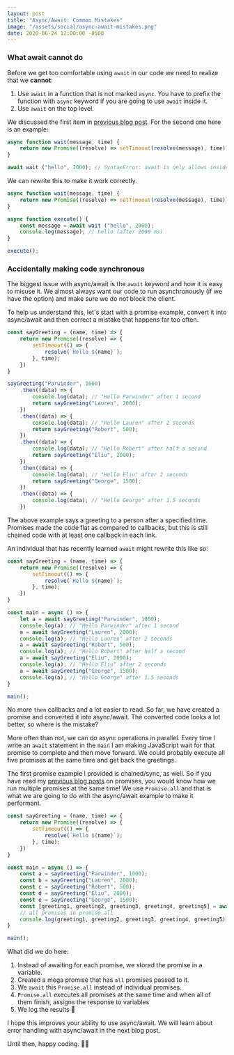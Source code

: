 ```yaml
---
layout: post
title: "Async/Await: Common Mistakes"
image: "/assets/social/async-await-mistakes.png"
date: 2020-06-24 12:00:00 -0500
---
```


### What await cannot do

Before we get too comfortable using `await` in our code we need to realize that we **cannot**:

1. Use `await` in a function that is not marked `async`. You have to prefix the function with `async` keyword if you are going to use `await` inside it.
2. Use `await` on the top level.

We discussed the first item in [previous blog post](http://bhagat.me/blog/2020/06/23/async-await-introduction.html). For the second one here is an example:

```javascript
async function wait(message, time) {
    return new Promise((resolve) => setTimeout(resolve(message), time));
}

await wait ("hello", 2000); // SyntaxError: await is only allows inside an async function
```

We can rewrite this to make it work correctly.

```javascript
async function wait(message, time) {
    return new Promise((resolve) => setTimeout(resolve(message), time));
}

async function execute() {
    const message = await wait ("hello", 2000);
    console.log(message); // hello (after 2000 ms)
}

execute();
```

### Accidentally making code synchronous

The biggest issue with async/await is the `await` keyword and how it is easy to misuse it. We almost always want our code to run asynchronously (if we have the option) and make sure we do not block the client.

To help us understand this, let's start with a promise example, convert it into async/await and then correct a mistake that happens far too often.

```javascript
const sayGreeting = (name, time) => {
    return new Promise((resolve) => {
        setTimeout(() => {
            resolve(`Hello ${name}`);
        }, time);
    })
}

sayGreeting("Parwinder", 1000)
    .then((data) => {
        console.log(data); // "Hello Parwinder" after 1 second
        return sayGreeting("Lauren", 2000);
    })
    .then((data) => {
        console.log(data); // "Hello Lauren" after 2 seconds
        return sayGreeting("Robert", 500);
    })
    .then((data) => {
        console.log(data); // "Hello Robert" after half a second
        return sayGreeting("Eliu", 2000);
    })
    .then((data) => {
        console.log(data); // "Hello Eliu" after 2 seconds
        return sayGreeting("George", 1500);
    })
    .then((data) => {
        console.log(data); // "Hello George" after 1.5 seconds
    })
```

The above example says a greeting to a person after a specified time. Promises made the code flat as compared to callbacks, but this is still chained code with at least one callback in each link.

An individual that has recently learned `await` might rewrite this like so:

```javascript
const sayGreeting = (name, time) => {
    return new Promise((resolve) => {
        setTimeout(() => {
            resolve(`Hello ${name}`);
        }, time);
    })
}

const main = async () => {
    let a = await sayGreeting("Parwinder", 1000);
    console.log(a); // "Hello Parwinder" after 1 second
    a = await sayGreeting("Lauren", 2000);
    console.log(a); // "Hello Lauren" after 2 seconds
    a = await sayGreeting("Robert", 500);
    console.log(a); // "Hello Robert" after half a second
    a = await sayGreeting("Eliu", 2000);
    console.log(a); // "Hello Eliu" after 2 seconds
    a = await sayGreeting("George", 1500);
    console.log(a); // "Hello George" after 1.5 seconds
}

main();
```

No more `then` callbacks and a lot easier to read. So far, we have created a promise and converted it into async/await. The converted code looks a lot better, so where is the mistake?

More often than not, we can do async operations in parallel. Every time I write an `await` statement in the `main` I am making JavaScript wait for that promise to complete and then move forward. We could probably execute all five promises at the same time and get back the greetings.

The first promise example I provided is chained/sync, as well. So if you have read my [previous blog posts](http://bhagat.me/blog/2020/06/21/advanced-promises-chaining-error-handling.html) on promises, you would know how we run multiple promises at the same time! We use `Promise.all` and that is what we are going to do with the async/await example to make it performant.

```javascript
const sayGreeting = (name, time) => {
    return new Promise((resolve) => {
        setTimeout(() => {
            resolve(`Hello ${name}`);
        }, time);
    })
}

const main = async () => {
    const a = sayGreeting("Parwinder", 1000);
    const b = sayGreeting("Lauren", 2000);
    const c = sayGreeting("Robert", 500);
    const d = sayGreeting("Eliu", 2000);
    const e = sayGreeting("George", 1500);
    const [greeting1, greeting2, greeting3, greeting4, greeting5] = await Promise.all([a, b, c, d, e]);
    // all promises in promise.all
    console.log(greeting1, greeting2, greeting3, greeting4, greeting5)
}

main();
```

What did we do here:

1. Instead of awaiting for each promise, we stored the promise in a variable.
2. Created a mega promise that has `all` promises passed to it.
3. We `await` this `Promise.all` instead of individual promises.
4. `Promise.all` executes all promises at the same time and when all of them finish, assigns the response to variables
5. We log the results 🙂

I hope this improves your ability to use async/await. We will learn about error handling with async/await in the next blog post.

Until then, happy coding. 👋🏼
